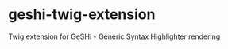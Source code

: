 geshi-twig-extension
====================

Twig extension for GeSHi - Generic Syntax Highlighter rendering
